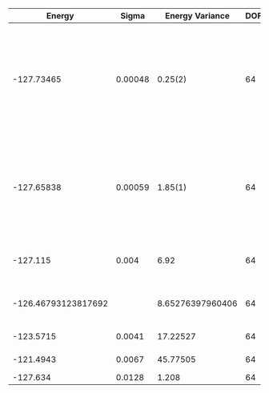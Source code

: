 | Energy              | Sigma   | Energy Variance  | DOF | Einf | Method                                                       | Reference |
|---------------------|---------|------------------|-----|------|--------------------------------------------------------------|-----------|
| -127.73465          | 0.00048 | 0.25(2)          | 64  | 0    | RBM+PP with momentum (K=0), spin-parity (even S), and point-group (A1) projections, 16 hidden units | [paper](https://journals.aps.org/prx/abstract/10.1103/PhysRevX.11.031034) |
| -127.65838          | 0.00059 | 1.85(1)          | 64  | 0    | RBM with momentum (K=0), spin-parity (even S), and point-group (A1) projections, 96 hidden units | [paper](https://iopscience.iop.org/article/10.1088/1361-648X/abe268) |
| -127.115            | 0.004   | 6.92             | 64  | 0    | VMC with projected BCS (Z2 spin liquid)                      | [code](https://github.com/varbench/methods/blob/main/scripts/J1J2/square_64_P_0.5/vmc_gutzwiller.sh) |
| -126.46793123817692 |         | 8.65276397960406 | 64  | 0    | DMRG (bond dimension = 1024)                                 | [code](https://github.com/varbench/methods/blob/main/scripts/J1J2/square_64_P_0.5/dmrg.sh) |
| -123.5715           | 0.0041  | 17.22527         | 64  | 0    | RBM (alpha = 1)                                              | [code](https://github.com/varbench/methods/blob/main/scripts/J1J2/square_64_P_0.5/vmc_rbm.sh) |
| -121.4943           | 0.0067  | 45.77505         | 64  | 0    | Jastrow baseline                                             | [code](https://github.com/varbench/methods/blob/main/scripts/J1J2/square_64_P_0.5/vmc_jastrow.sh) |
| -127.634            | 0.0128  | 1.208            | 64  | 0    | ClebschTree                                                  | [paper](https://journals.aps.org/prb/abstract/10.1103/PhysRevB.104.045123) |
